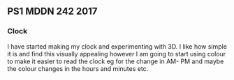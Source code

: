 ## PS1 MDDN 242 2017

### Clock 

I have started making my clock and experimenting with 3D. I like how simple it is and find this visually appealing however I am going to start using colour to make it easier to read the clock eg for the change in AM- PM and maybe the colour changes in the hours and minutes etc. 